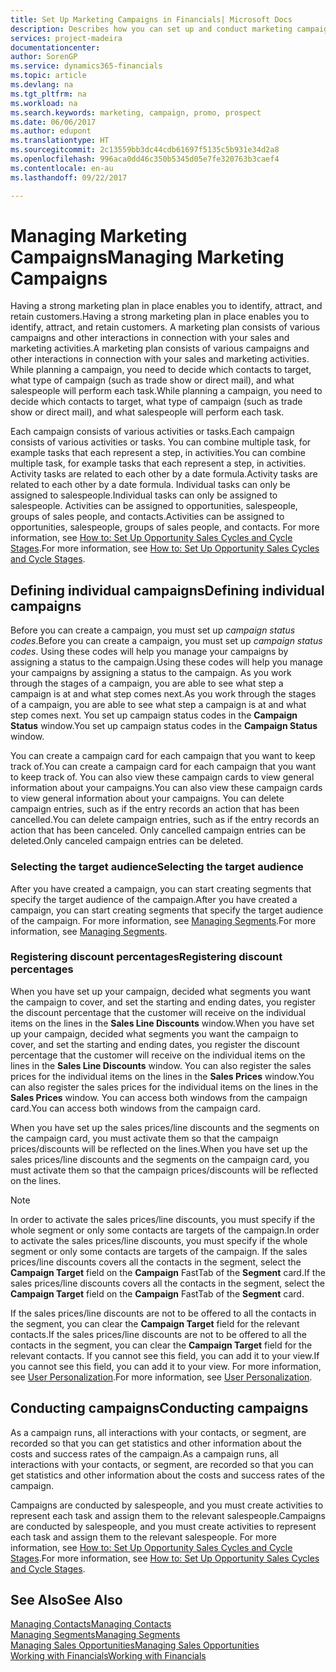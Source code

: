 ```yaml
---
title: Set Up Marketing Campaigns in Financials| Microsoft Docs
description: Describes how you can set up and conduct marketing campaigns in Dynamics 365 for Financials to help you identify and attract prospects and retain customers.
services: project-madeira
documentationcenter: 
author: SorenGP
ms.service: dynamics365-financials
ms.topic: article
ms.devlang: na
ms.tgt_pltfrm: na
ms.workload: na
ms.search.keywords: marketing, campaign, promo, prospect
ms.date: 06/06/2017
ms.author: edupont
ms.translationtype: HT
ms.sourcegitcommit: 2c13559bb3dc44cdb61697f5135c5b931e34d2a8
ms.openlocfilehash: 996aca0dd46c350b5345d05e7fe320763b3caef4
ms.contentlocale: en-au
ms.lasthandoff: 09/22/2017

---
```

# <a name="managing-marketing-campaigns"></a><span data-ttu-id="09f24-103">Managing Marketing Campaigns</span><span class="sxs-lookup"><span data-stu-id="09f24-103">Managing Marketing Campaigns</span></span>
<span data-ttu-id="09f24-104">Having a strong marketing plan in place enables you to identify, attract, and retain customers.</span><span class="sxs-lookup"><span data-stu-id="09f24-104">Having a strong marketing plan in place enables you to identify, attract, and retain customers.</span></span> <span data-ttu-id="09f24-105">A marketing plan consists of various campaigns and other interactions in connection with your sales and marketing activities.</span><span class="sxs-lookup"><span data-stu-id="09f24-105">A marketing plan consists of various campaigns and other interactions in connection with your sales and marketing activities.</span></span> <span data-ttu-id="09f24-106">While planning a campaign, you need to decide which contacts to target, what type of campaign (such as trade show or direct mail), and what salespeople will perform each task.</span><span class="sxs-lookup"><span data-stu-id="09f24-106">While planning a campaign, you need to decide which contacts to target, what type of campaign (such as trade show or direct mail), and what salespeople will perform each task.</span></span>

<span data-ttu-id="09f24-107">Each campaign consists of various activities or tasks.</span><span class="sxs-lookup"><span data-stu-id="09f24-107">Each campaign consists of various activities or tasks.</span></span> <span data-ttu-id="09f24-108">You can combine multiple task, for example tasks that each represent a step, in activities.</span><span class="sxs-lookup"><span data-stu-id="09f24-108">You can combine multiple task, for example tasks that each represent a step, in activities.</span></span> <span data-ttu-id="09f24-109">Activity tasks are related to each other by a date formula.</span><span class="sxs-lookup"><span data-stu-id="09f24-109">Activity tasks are related to each other by a date formula.</span></span> <span data-ttu-id="09f24-110">Individual tasks can only be assigned to salespeople.</span><span class="sxs-lookup"><span data-stu-id="09f24-110">Individual tasks can only be assigned to salespeople.</span></span> <span data-ttu-id="09f24-111">Activities can be assigned to opportunities, salespeople, groups of sales people, and contacts.</span><span class="sxs-lookup"><span data-stu-id="09f24-111">Activities can be assigned to opportunities, salespeople, groups of sales people, and contacts.</span></span> <span data-ttu-id="09f24-112">For more information, see [How to: Set Up Opportunity Sales Cycles and Cycle Stages](marketing-how-setup-opportunity-sales-cycles-stages.md).</span><span class="sxs-lookup"><span data-stu-id="09f24-112">For more information, see [How to: Set Up Opportunity Sales Cycles and Cycle Stages](marketing-how-setup-opportunity-sales-cycles-stages.md).</span></span>

## <a name="defining-individual-campaigns"></a><span data-ttu-id="09f24-113">Defining individual campaigns</span><span class="sxs-lookup"><span data-stu-id="09f24-113">Defining individual campaigns</span></span>
<span data-ttu-id="09f24-114">Before you can create a campaign, you must set up *campaign status codes*.</span><span class="sxs-lookup"><span data-stu-id="09f24-114">Before you can create a campaign, you must set up *campaign status codes*.</span></span> <span data-ttu-id="09f24-115">Using these codes will help you manage your campaigns by assigning a status to the campaign.</span><span class="sxs-lookup"><span data-stu-id="09f24-115">Using these codes will help you manage your campaigns by assigning a status to the campaign.</span></span> <span data-ttu-id="09f24-116">As you work through the stages of a campaign, you are able to see what step a campaign is at and what step comes next.</span><span class="sxs-lookup"><span data-stu-id="09f24-116">As you work through the stages of a campaign, you are able to see what step a campaign is at and what step comes next.</span></span> <span data-ttu-id="09f24-117">You set up campaign status codes in the **Campaign Status** window.</span><span class="sxs-lookup"><span data-stu-id="09f24-117">You set up campaign status codes in the **Campaign Status** window.</span></span>

<span data-ttu-id="09f24-118">You can create a campaign card for each campaign that you want to keep track of.</span><span class="sxs-lookup"><span data-stu-id="09f24-118">You can create a campaign card for each campaign that you want to keep track of.</span></span> <span data-ttu-id="09f24-119">You can also view these campaign cards to view general information about your campaigns.</span><span class="sxs-lookup"><span data-stu-id="09f24-119">You can also view these campaign cards to view general information about your campaigns.</span></span>
<span data-ttu-id="09f24-120">You can delete campaign entries, such as if the entry records an action that has been cancelled.</span><span class="sxs-lookup"><span data-stu-id="09f24-120">You can delete campaign entries, such as if the entry records an action that has been canceled.</span></span> <span data-ttu-id="09f24-121">Only cancelled campaign entries can be deleted.</span><span class="sxs-lookup"><span data-stu-id="09f24-121">Only canceled campaign entries can be deleted.</span></span>

### <a name="selecting-the-target-audience"></a><span data-ttu-id="09f24-122">Selecting the target audience</span><span class="sxs-lookup"><span data-stu-id="09f24-122">Selecting the target audience</span></span>
<span data-ttu-id="09f24-123">After you have created a campaign, you can start creating segments that specify the target audience of the campaign.</span><span class="sxs-lookup"><span data-stu-id="09f24-123">After you have created a campaign, you can start creating segments that specify the target audience of the campaign.</span></span> <span data-ttu-id="09f24-124">For more information, see [Managing Segments](marketing-segments.md).</span><span class="sxs-lookup"><span data-stu-id="09f24-124">For more information, see [Managing Segments](marketing-segments.md).</span></span>

### <a name="registering-discount-percentages"></a><span data-ttu-id="09f24-125">Registering discount percentages</span><span class="sxs-lookup"><span data-stu-id="09f24-125">Registering discount percentages</span></span>
<span data-ttu-id="09f24-126">When you have set up your campaign, decided what segments you want the campaign to cover, and set the starting and ending dates, you register the discount percentage that the customer will receive on the individual items on the lines in the **Sales Line Discounts** window.</span><span class="sxs-lookup"><span data-stu-id="09f24-126">When you have set up your campaign, decided what segments you want the campaign to cover, and set the starting and ending dates, you register the discount percentage that the customer will receive on the individual items on the lines in the **Sales Line Discounts** window.</span></span> <span data-ttu-id="09f24-127">You can also register the sales prices for the individual items on the lines in the **Sales Prices** window.</span><span class="sxs-lookup"><span data-stu-id="09f24-127">You can also register the sales prices for the individual items on the lines in the **Sales Prices** window.</span></span> <span data-ttu-id="09f24-128">You can access both windows from the campaign card.</span><span class="sxs-lookup"><span data-stu-id="09f24-128">You can access both windows from the campaign card.</span></span>

 <span data-ttu-id="09f24-129">When you have set up the sales prices/line discounts and the segments on the campaign card, you must activate them so that the campaign prices/discounts will be reflected on the lines.</span><span class="sxs-lookup"><span data-stu-id="09f24-129">When you have set up the sales prices/line discounts and the segments on the campaign card, you must activate them so that the campaign prices/discounts will be reflected on the lines.</span></span>

> [!NOTE]  
>   <span data-ttu-id="09f24-130">In order to activate the sales prices/line discounts, you must specify if the whole segment or only some contacts are targets of the campaign.</span><span class="sxs-lookup"><span data-stu-id="09f24-130">In order to activate the sales prices/line discounts, you must specify if the whole segment or only some contacts are targets of the campaign.</span></span> <span data-ttu-id="09f24-131">If the sales prices/line discounts covers all the contacts in the segment, select the **Campaign Target** field on the **Campaign** FastTab of the **Segment** card.</span><span class="sxs-lookup"><span data-stu-id="09f24-131">If the sales prices/line discounts covers all the contacts in the segment, select the **Campaign Target** field on the **Campaign** FastTab of the **Segment** card.</span></span>

<span data-ttu-id="09f24-132">If the sales prices/line discounts are not to be offered to all the contacts in the segment, you can clear the **Campaign Target** field for the relevant contacts.</span><span class="sxs-lookup"><span data-stu-id="09f24-132">If the sales prices/line discounts are not to be offered to all the contacts in the segment, you can clear the **Campaign Target** field for the relevant contacts.</span></span> <span data-ttu-id="09f24-133">If you cannot see this field, you can add it to your view.</span><span class="sxs-lookup"><span data-stu-id="09f24-133">If you cannot see this field, you can add it to your view.</span></span> <span data-ttu-id="09f24-134">For more information, see [User Personalization](ui-user-personalization.md).</span><span class="sxs-lookup"><span data-stu-id="09f24-134">For more information, see [User Personalization](ui-user-personalization.md).</span></span>

## <a name="conducting-campaigns"></a><span data-ttu-id="09f24-135">Conducting campaigns</span><span class="sxs-lookup"><span data-stu-id="09f24-135">Conducting campaigns</span></span>
<span data-ttu-id="09f24-136">As a campaign runs, all interactions with your contacts, or segment, are recorded so that you can get statistics and other information about the costs and success rates of the campaign.</span><span class="sxs-lookup"><span data-stu-id="09f24-136">As a campaign runs, all interactions with your contacts, or segment, are recorded so that you can get statistics and other information about the costs and success rates of the campaign.</span></span>

<span data-ttu-id="09f24-137">Campaigns are conducted by salespeople, and you must create activities to represent each task and assign them to the relevant salespeople.</span><span class="sxs-lookup"><span data-stu-id="09f24-137">Campaigns are conducted by salespeople, and you must create activities to represent each task and assign them to the relevant salespeople.</span></span> <span data-ttu-id="09f24-138">For more information, see [How to: Set Up Opportunity Sales Cycles and Cycle Stages](marketing-how-setup-opportunity-sales-cycles-stages.md).</span><span class="sxs-lookup"><span data-stu-id="09f24-138">For more information, see [How to: Set Up Opportunity Sales Cycles and Cycle Stages](marketing-how-setup-opportunity-sales-cycles-stages.md).</span></span>

## <a name="see-also"></a><span data-ttu-id="09f24-139">See Also</span><span class="sxs-lookup"><span data-stu-id="09f24-139">See Also</span></span>
[<span data-ttu-id="09f24-140">Managing Contacts</span><span class="sxs-lookup"><span data-stu-id="09f24-140">Managing Contacts</span></span>](marketing-contacts.md)  
[<span data-ttu-id="09f24-141">Managing Segments</span><span class="sxs-lookup"><span data-stu-id="09f24-141">Managing Segments</span></span>](marketing-segments.md)  
[<span data-ttu-id="09f24-142">Managing Sales Opportunities</span><span class="sxs-lookup"><span data-stu-id="09f24-142">Managing Sales Opportunities</span></span>](marketing-manage-sales-opportunities.md)  
[<span data-ttu-id="09f24-143">Working with Financials</span><span class="sxs-lookup"><span data-stu-id="09f24-143">Working with Financials</span></span>](ui-work-product.md)  

